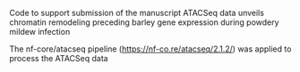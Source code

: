 Code to support submission of the manuscript ATACSeq data unveils chromatin remodeling preceding barley gene expression during powdery mildew infection 

The nf-core/atacseq pipeline (https://nf-co.re/atacseq/2.1.2/) was applied to process the ATACSeq data
